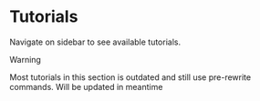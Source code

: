 # Tutorials

Navigate on sidebar to see available tutorials.

> [!WARNING]
> Most tutorials in this section is outdated and still use pre-rewrite commands. Will be updated in meantime
